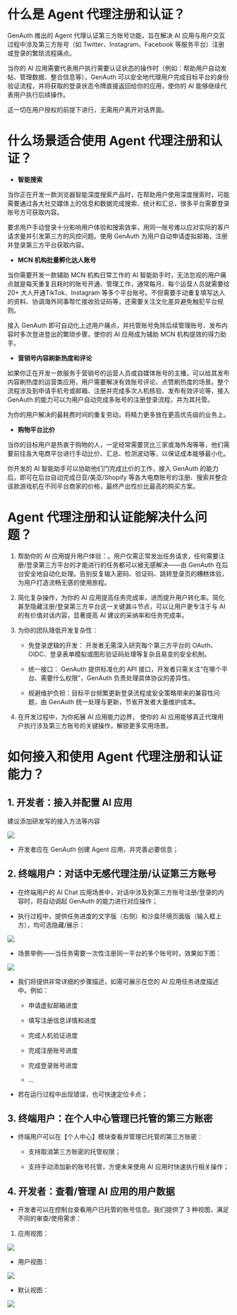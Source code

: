 # 什么是 Agent 代理注册和认证？

GenAuth 推出的 Agent 代理认证第三方账号功能，旨在解决 AI 应用与用户交互过程中涉及第三方账号（如 Twitter、Instagram、Facebook 等服务平台）注册或登录的繁琐流程痛点。

当你的 AI 应用需要代表用户执行需要认证状态的操作时（例如：帮助用户自动发帖、管理数据、整合信息等），GenAuth 可以安全地代理用户完成目标平台的身份验证流程，并将获取的登录状态令牌直接返回给你的应用，使你的 AI 能够继续代表用户执行后续操作。

这一切在用户授权的前提下进行，无需用户离开对话界面。



# 什么场景适合使用 Agent 代理注册和认证？

* **智能搜索**

当你正在开发一款浏览器智能深度搜索产品时，在帮助用户使用深度搜索时，可能需要通过各大社交媒体上的信息和数据完成搜索、统计和汇总，很多平台需要登录账号方可获取内容。

要求用户手动登录十分影响用户体验和搜索效率，用同一账号难以应对实际的客户请求量并引发第三方的风控问题。使用 GenAuth 为用户自动申请虚拟邮箱，注册并登录第三方平台获取内容。



* **MCN 机构批量孵化达人账号**

当你需要开发一款辅助 MCN 机构日常工作的 AI 智能助手时，无法忽视的用户痛点就是每天重复且耗时的账号开通、管理工作，通常每月、每个运营人员就需要给 20+ 大人开通TikTok、Instagram 等多个平台账号。不但需要手动重复填写达人的资料、协调海外同事帮忙接收验证码等，还需要关注文化差异避免触犯平台规则。

接入 GenAuth 即可自动化上述用户痛点，并托管账号免除后续管理账号、发布内容时多次登进登出的繁琐步骤，使你的 AI 应用成为辅助 MCN 机构提效的得力助手。



* **营销号内容刷新热度和评论**

如果你正在开发一款服务于营销号的运营人员或自媒体账号的主播，可以给其发布内容刷热度的运营类应用，用户需要解决有效账号评论、点赞刷热度的场景。整个流程涉及到申请手机号或邮箱、注册并完成多次人机核验、发布有效评论等，接入 GenAuth 的能力可以为用户自动完成多账号的注册登录流程，并为其托管。

为你的用户解决的最耗费时间的重复劳动，将精力更多放在更高优先级的业务上。



* **购物平台比价**

当你的目标用户是热衷于购物的人，一定经常需要货比三家或海外淘等等，他们需要前往各大电商平台进行手动比价、汇总、检测波动等，以保证成本能够最小化。

你开发的 AI 智能助手可以协助他们门完成比价的工作，接入 GenAuth 的能力后，即可在后台自动完成日亚/美亚/Shopify 等各大电商账号的注册、搜索并整合该款游戏机在不同平台商家的价格，最终产出性价比最高的购买方案。



# Agent 代理注册和认证能解决什么问题？

1. 帮助你的 AI 应用提升用户体验：​。用户仅需正常发出任务请求，任何需要注册/登录第三方平台的才能进行的任务都可以被无感解决——由 GenAuth 在后台安全地自动化处理。告别反复输入密码、验证码、跳转登录页的糟糕体验，为用户打造流畅无感的使用旅程。

2. 简化复杂操作，为你的 AI 应用提高任务完成率，进而提升用户转化率​。简化甚至隐藏注册/登录第三方平台这一关键漏斗节点，可以让用户更专注于与 AI 的有价值对话内容，显著提高 AI 建议的采纳率和任务完成率。

3. 为你的团队降低开发复杂性：​

   * 免登录逻辑的开发：​ 开发者无需深入研究每个第三方平台的 OAuth、OIDC、登录表单模拟或图形验证码处理等复杂且易变的安全机制。

   * 统一接口：​ GenAuth 提供标准化的 API 接口，开发者只需关注“在哪个平台、需要什么权限”，GenAuth 负责处理具体协议的差异性。

   * 规避维护负担：​ 目标平台频繁更新登录流程或安全策略带来的兼容性问题，由 GenAuth 统一处理与更新，节省开发者大量维护成本。

4. 在开发过程中，为你拓展 AI 应用能力边界，​ 使你的 AI 应用能够真正代理用户执行涉及第三方账号的关键操作，解锁更多实用场景。



# 如何接入和使用 Agent 代理注册和认证能力？

## 1. 开发者：接入并配置 AI 应用

建议添加研发写的接入方法等内容



![](./images/image-2.jpg)

* 开发者应在 GenAuth 创建 Agent 应用，并完善必要信息；



## 2. 终端用户：对话中无感代理注册/认证第三方账号

* 在终端用户的 AI Chat 应用场景中，对话中涉及到第三方账号注册/登录的内容时，将自动调起 GenAuth 的能力进行对应操作；

* 执行过程中，提供任务进度的文字版（右侧）和沙盒环境页面版（输入框上方），均可选隐藏/展示：

![](./images/image.jpg)



* 场景举例——当任务需要一次性注册同一平台的多个账号时，效果如下图：

![](./images/image-1.jpg)

* 我们将提供非常详细的步骤描述，如需可展示在您的 AI 应用任务进度描述中。例如：

  * 申请虚拟邮箱进度

  * 填写注册信息详情和进度

  * 完成人机验证进度

  * 完成注册账号进度

  * 完成登录账号进度

  * ...

* 若在运行过程中出现错误，也可快速定位卡点；



## 3. 终端用户：在个人中心管理已托管的第三方账密

* 终端用户可以在【个人中心】模块查看并管理已托管的第三方账密：

  * 支持取消第三方账密的托管权限；

  * 支持手动添加新的账号托管，方便未来使用 AI 应用时快速执行相关操作；



## 4. 开发者：查看/管理 AI 应用的用户数据

* 开发者可以在控制台查看用户已托管的账号信息。我们提供了 3 种视图，满足不同的审查/使用需求：

1. 应用视图：

![](./images/image-4.jpg)



* 用户视图：

![](./images/image-3.jpg)



* 默认视图：

![](./images/image-5.jpg)

























